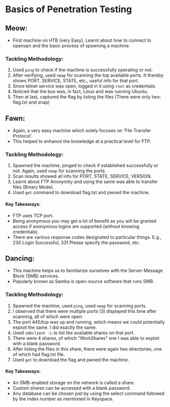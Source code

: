 # Basics of Penetration Testing
<!--- This is the documentation for the 4 machines related to Penetration Testing on HacktheBox.
The basic motive behind this is conveying what I have learned in a language that evan a non-tech background person can understand.
I have focused on my 'Tackling Methodology' and ' Key Takeaways' for this machins.
This is my first documentation and suggestions are welcome :D. --->

## Meow:

- First machine on HTB (very Easy), Learnt about how to connect to openvpn and the basic process of spawning a machine.

### Tackling Methodology:
1. Used `ping` to check if the machine is successfully operating or not.
2. After verifying, used `nmap` for scanning the top available ports. It thereby shows PORT, SERVICE, STATE, etc., useful info for that port.
3. Since telnet service was open, logged in it using `root` as credentials.
4. Noticed that the box was, in fact, Linux and was running Ubuntu.
5. Then at last, captured the flag by listing the files (There were only two: flag.txt and snap) 


## Fawn:

- Again, a very easy machine which solely focuses on 'File Transfer Protocol'. 
- This helped to enhance the knowledge at a practical level for FTP.

### Tackling Methodology:
1. Spawned the machine, pinged to check if established successfully or not. Again, used `nmap` for scanning the ports.
2. Scan results showed all info for PORT, STATE, SERVICE, VERSION.
3. Learnt about FTP Anonymity and using the same was able to transfer files (Binary Mode).
4. Used `get` command to download flag.txt and pwned the machine.

#### Key Takeaways:
- FTP uses TCP port.
- Being anonymous you may get a lot of benefit as you will be granted access if anonymous logins are supported (without knowing credentials).
- There are various response codes designated to particular things. E.g., 230 Login Successful, 331 Please specify the password, etc.


## Dancing:

- This machine helps us to familiarize ourselves with the Server Message Block (SMB) services.
- Popularly known as Samba is open-source software that runs SMB.

### Tackling Methodology:
1. Spawned the machine, used `ping`, used `nmap` for scanning ports.
2. I observed that there were multiple ports (3) displayed this time after scanning, all of which were open.
3. The port 445/tcp was up and running, which means we could potentially exploit the same. I did exactly the same.
4. Used `smbclient -L` to list the available shares on that port.
5. There were 4 shares, of which "WorkShares" one I was able to exploit with a blank password. 
6. After listing the files in this share, there were again two directories, one of which had flag.txt file. 
7. Used `get` to download the flag and pwned the machine.

#### Key Takeaways:
- An SMB-enabled storage on the network is called a share.
- Custom shares can be accessed with a blank password.
- Any database can be chosen just by using the select command followed by the index number as mentioned in Keyspace.
